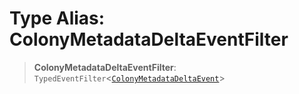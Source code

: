 # Type Alias: ColonyMetadataDeltaEventFilter

> **ColonyMetadataDeltaEventFilter**: `TypedEventFilter`\<[`ColonyMetadataDeltaEvent`](ColonyMetadataDeltaEvent.md)\>
